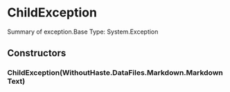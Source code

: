 # ChildException



Summary of exception.Base Type: System.Exception

## Constructors

### ChildException(WithoutHaste.DataFiles.Markdown.MarkdownText)



